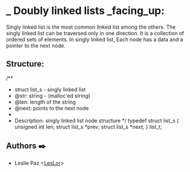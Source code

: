 # _ Doubly linked lists _facing_up:


Singly linked list is the most common linked list among the others.
The singly linked list can be traversed only in one direction. 
It is a collection of ordered sets of elements. 
In singly linked list, Each node has a data and a pointer to the next node.

## Structure:

/**
   * struct list_s - singly linked list
   * @str: string - (malloc'ed string)
   * @len: length of the string
   * @next: points to the next node
   *
   * Description: singly linked list node structure
   */
typedef struct list_s
{
    unsigned int len;
    struct list_s *prev;
	struct list_s *next;
} list_t;

## Authors :black_nib:

* Leslie Paz <[LesLor](https://github.com/LesLor)>

